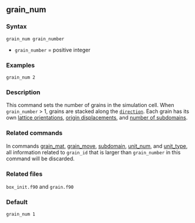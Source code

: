 ## grain_num

### Syntax

	grain_num grain_number

* `grain_number` = positive integer

### Examples

	grain_num 2

### Description

This command sets the number of grains in the simulation cell. When `grain_number` > 1, grains are stacked along the [`direction`](grain_dir.md). Each grain has its own [lattice orientations](grain_mat.md), [origin displacements](grain_move.md), and [number of subdomains](subdomain.md).

### Related commands

In commands [grain_mat](grain_mat.md), [grain_move](grain_move.md), [subdomain](subdomain.md), [unit_num](unit_num.md), and [unit_type](unit_type.md), all information related to `grain_id` that is larger than `grain_number` in this command will be discarded.

### Related files

`box_init.f90` and `grain.f90`

### Default

	grain_num 1